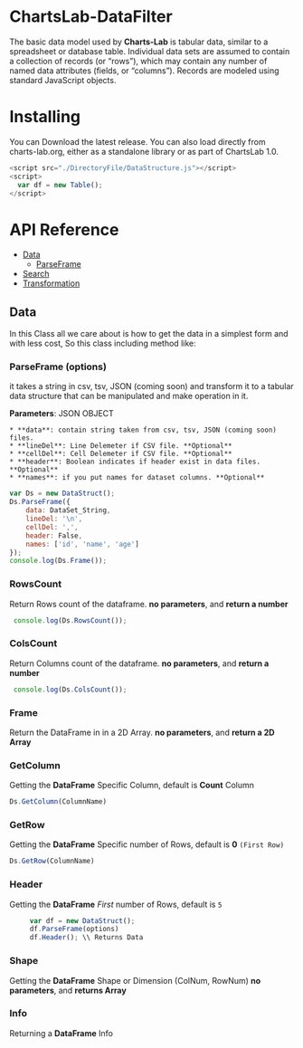# ChartsLab-DataFilter
The basic data model used by **Charts-Lab** is tabular data, similar to a spreadsheet or database table. Individual data sets are assumed to contain a collection of records (or “rows”), which may contain any number of named data attributes (fields, or “columns”). Records are modeled using standard JavaScript objects.



# Installing
You can Download the latest release. You can also load directly from charts-lab.org, either as a standalone library or as part of ChartsLab 1.0.
  ```js
  <script src="./DirectoryFile/DataStructure.js"></script>
  <script>
    var df = new Table();
  </script>
  ```

# API Reference

* <a href="https://github.com/ChartsLab/ChartsLab-DataFilter/blob/master/README.md#data">Data</a>
  * <a href="#parseframe">ParseFrame</a>
* <a href="https://github.com/ChartsLab/ChartsLab-DataFilter/blob/master/README.md#search">Search</a>
* <a href="https://github.com/ChartsLab/ChartsLab-DataFilter/blob/master/README.md#transformation">Transformation</a>

## Data

In this Class all we care about is how to get the data in a simplest form and with less cost, So this class including method like:
### ParseFrame (options)
it takes a string in csv, tsv, JSON (coming soon) and transform it to a tabular data structure that can be manipulated and make operation in it.

**Parameters**: JSON OBJECT

    * **data**: contain string taken from csv, tsv, JSON (coming soon) files.
    * **lineDel**: Line Delemeter if CSV file. **Optional**
    * **cellDel**: Cell Delemeter if CSV file. **Optional**
    * **header**: Boolean indicates if header exist in data files. **Optional**
    * **names**: if you put names for dataset columns. **Optional**
    
  ```js
  var Ds = new DataStruct();
  Ds.ParseFrame({
      data: DataSet_String,
      lineDel: '\n',
      cellDel: ',',
      header: False,
      names: ['id', 'name', 'age']
  });
  console.log(Ds.Frame());
  ```

### RowsCount
Return Rows count of the dataframe. 
**no parameters**, and **return a number**
```js
 console.log(Ds.RowsCount());
```

### ColsCount
Return Columns count of the dataframe. 
**no parameters**, and **return a number**
```js
 console.log(Ds.ColsCount());
```

### Frame
Return the DataFrame in in a 2D Array.
**no parameters**, and **return a 2D Array**

### GetColumn
Getting the **DataFrame** Specific Column, default is **Count** Column
```js
Ds.GetColumn(ColumnName)
```

### GetRow
Getting the **DataFrame** Specific number of Rows, default is **0** `(First Row)`
```js
Ds.GetRow(ColumnName)
```

### Header
Getting the **DataFrame** *First* number of Rows, default is `5`
```js
     var df = new DataStruct();
     df.ParseFrame(options)
     df.Header(); \\ Returns Data
```

### Shape
Getting the **DataFrame** Shape or Dimension (ColNum, RowNum)
**no parameters**, and **returns Array**

### Info
Returning a **DataFrame** Info
